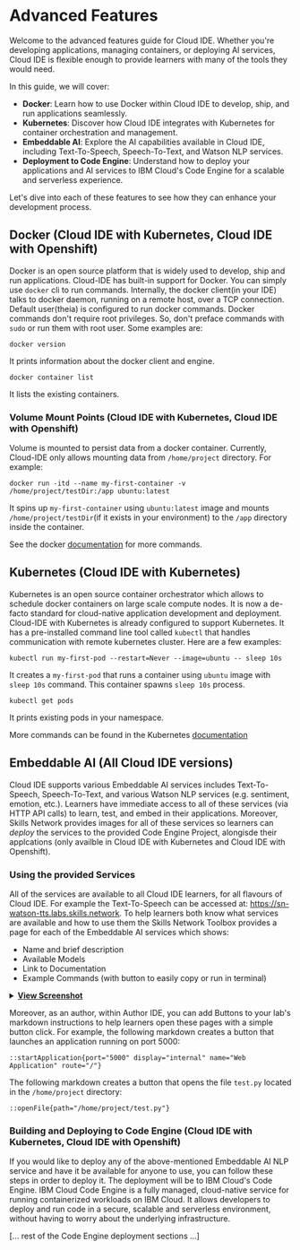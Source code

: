 # Advanced Features

Welcome to the advanced features guide for Cloud IDE. Whether you're developing applications, managing containers, or deploying AI services, Cloud IDE is flexible enough to provide learners with many of the tools they would need.

In this guide, we will cover:

- **Docker**: Learn how to use Docker within Cloud IDE to develop, ship, and run applications seamlessly.
- **Kubernetes**: Discover how Cloud IDE integrates with Kubernetes for container orchestration and management.
- **Embeddable AI**: Explore the AI capabilities available in Cloud IDE, including Text-To-Speech, Speech-To-Text, and Watson NLP services.
- **Deployment to Code Engine**: Understand how to deploy your applications and AI services to IBM Cloud's Code Engine for a scalable and serverless experience.

Let's dive into each of these features to see how they can enhance your development process.

## Docker (Cloud IDE with Kubernetes, Cloud IDE with Openshift)
Docker is an open source platform that is widely used to develop, ship and run applications. Cloud-IDE has built-in support for Docker. You can simply use `docker` cli to run commands. Internally, the docker client(in your IDE) talks to docker daemon, running on a remote host, over a TCP connection. Default user(theia) is configured to run docker commands. Docker commands don't require root privileges. So, don't preface commands with `sudo` or run them with root user. Some examples are:

```
docker version
```
It prints information about the docker client and engine.

```
docker container list
```
It lists the existing containers.

### Volume Mount Points (Cloud IDE with Kubernetes, Cloud IDE with Openshift)
Volume is mounted to persist data from a docker container. Currently, Cloud-IDE only allows mounting data from `/home/project` directory. For example:
```
docker run -itd --name my-first-container -v /home/project/testDir:/app ubuntu:latest
```
It spins up `my-first-container` using `ubuntu:latest` image and mounts `/home/project/testDir`(if it exists in your environment) to the `/app` directory  inside the container.

See the docker [documentation](https://docs.docker.com/engine/reference/commandline/docker/) for more commands.

## Kubernetes (Cloud IDE with Kubernetes)
Kubernetes is an open source container orchestrator which allows to schedule docker containers on large scale compute nodes. It is now a de-facto standard for cloud-native application development and deployment. Cloud-IDE with Kubernetes is already configured to support Kubernetes. It has a pre-installed command line tool called `kubectl` that handles communication with remote kubernetes cluster. Here are a few examples:
```
kubectl run my-first-pod --restart=Never --image=ubuntu -- sleep 10s
```
It creates a `my-first-pod` that runs a container using `ubuntu` image with `sleep 10s` command. This container spawns `sleep 10s` process.

```
kubectl get pods
```

It prints existing pods in your namespace.

More commands can be found in the Kubernetes [documentation](https://kubernetes.io/docs/reference/generated/kubectl/kubectl-commands)

## Embeddable AI (All Cloud IDE versions)

Cloud IDE supports various Embeddable AI services includes Text-To-Speech, Speech-To-Text, and various Watson NLP services (e.g. sentiment, emotion, etc.). Learners have immediate access to all of these services (via HTTP API calls) to learn, test, and embed in their applications. Moreover, Skills Network provides images for all of these services so learners can _deploy_ the services to the provided Code Engine Project, alongisde their applcations (only availble in Cloud IDE with Kubernetes and Cloud IDE with Openshift).

### Using the provided Services 

All of the services are available to all Cloud IDE learners, for all flavours of Cloud IDE. For example the Text-To-Speech can be accessed at: https://sn-watson-tts.labs.skills.network. To help learners both know what services are available and how to use them the Skills Network Toolbox provides a page for each of the Embeddable AI services which shows:
  - Name and brief description
  - Available Models
  - Link to Documentation
  - Example Commands (with button to easily copy or run in terminal)

<details>
  <summary><b><u>View Screenshot</u></b></summary>
  <img width="422" alt="Skills Network Toolbox interface displaying various AI and NLP tools. Categories include Databases, Big Data, Cloud, and Embeddable AI. Under Embeddable AI, active features include Text-To-Speech and Speech-To-Text. The Watson NLP section lists active features such as Sentiment (BERT, CNN), Categories, Classification, Concepts, Detag, Emotion, Keywords, Language Detection, Noun Phrases, Relations (Transformer), and Syntax. Features labeled 'Coming Soon' include Entity-Mentions (BERT) and Relations (SIRE)." src="https://user-images.githubusercontent.com/276912/215758158-2c8022b5-7d03-454e-a0bf-ed75e0d08d7d.png" />
</details>

Moreover, as an author, within Author IDE, you can add Buttons to your lab's markdown instructions to help learners open these pages with a simple button click. For example, the following markdown creates a button that launches an application running on port 5000:

```
::startApplication{port="5000" display="internal" name="Web Application" route="/"}  
```

The following markdown creates a button that opens the file `test.py` located in the `/home/project` directory:

```
::openFile{path="/home/project/test.py"}
```

### Building and Deploying to Code Engine (Cloud IDE with Kubernetes, Cloud IDE with Openshift)
If you would like to deploy any of the above-mentioned Embeddable AI NLP service and have it be available for anyone to use, you can follow these steps in order to deploy it. The deployment will be to IBM Cloud's Code Engine. IBM Cloud Code Engine is a fully managed, cloud-native service for running containerized workloads on IBM Cloud. It allows developers to deploy and run code in a secure, scalable and serverless environment, without having to worry about the underlying infrastructure.

[... rest of the Code Engine deployment sections ...] 
